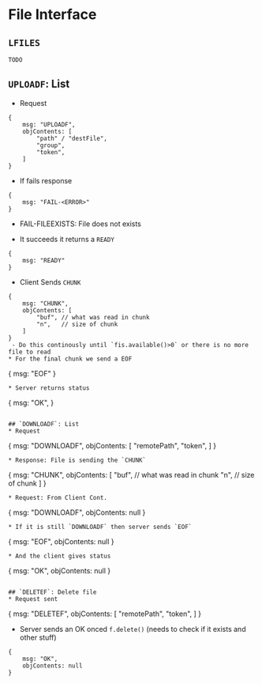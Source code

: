# File Interface

## `LFILES`
`TODO`

## `UPLOADF`: List 
* Request
```
{
    msg: "UPLOADF",
    objContents: [
        "path" / "destFile",
        "group",
        "token",
    ]
}
```
* If fails response
```
{
    msg: "FAIL-<ERROR>"
}
```
- FAIL-FILEEXISTS: File does not exists

* It succeeds it returns a `READY`
```
{
    msg: "READY"
}
```
* Client Sends `CHUNK`
```
{
    msg: "CHUNK",
    objContents: [
        "buf", // what was read in chunk
        "n",   // size of chunk
    ]
}
 - Do this continously until `fis.available()>0` or there is no more file to read
* For the final chunk we send a EOF
```
{
    msg: "EOF"
}
```
* Server returns status
```
{
    msg: "OK",
}
```

## `DOWNLOADF`: List 
* Request
```
{
    msg: "DOWNLOADF",
    objContents: [
        "remotePath",
        "token",
    ]
}
```
* Response: File is sending the `CHUNK`
```
{
    msg: "CHUNK",
    objContents: [
        "buf", // what was read in chunk
        "n",   // size of chunk
    ]
}
```
* Request: From Client Cont.
```
{
    msg: "DOWNLOADF",
    objContents: null
}
```
* If it is still `DOWNLOADF` then server sends `EOF`
```
{
    msg: "EOF",
    objContents: null
}
```
* And the client gives status
```
{
    msg: "OK",
    objContents: null
}
```

## `DELETEF`: Delete file
* Request sent
```
{
    msg: "DELETEF",
    objContents: [
        "remotePath",
        "token",
    ]
}
* Server sends an OK onced `f.delete()` (needs to check if it exists and other stuff)
```
{
    msg: "OK",
    objContents: null
}
```